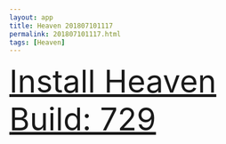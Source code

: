 ```yaml
---
layout: app
title: Heaven 201807101117
permalink: 201807101117.html
tags: [Heaven]
---
```

<div class="pure-g">
    <div class="pure-u-1-1" style="font-size: 4em">
        <a class="pure-button-primary" href="itms-services://?action=download-manifest&url=https%3A%2F%2Flitsungyisigono.github.io%2FTestScript%2Fmanifests%2F201807101117.plist"><i class="fa fa-download" aria-hidden="true"></i>Install Heaven Build: 729</a>
    </div>
</div>